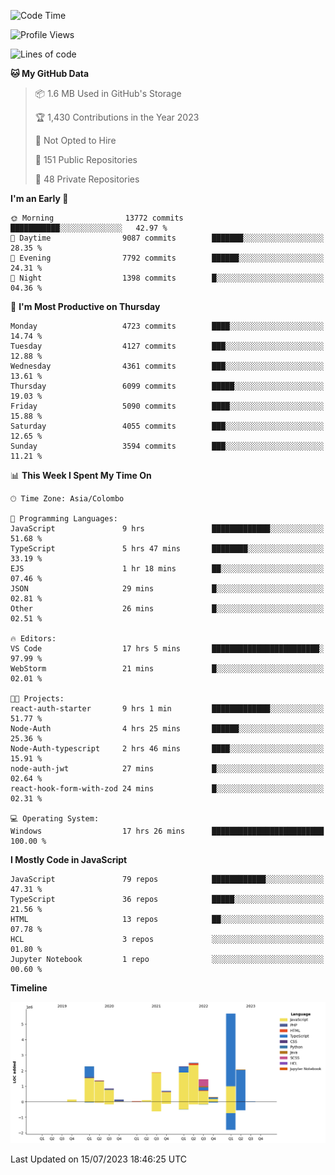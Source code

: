 
<!--START_SECTION:waka-->
![Code Time](http://img.shields.io/badge/Code%20Time-1%2C163%20hrs%2047%20mins-blue)

![Profile Views](http://img.shields.io/badge/Profile%20Views-0-blue)

![Lines of code](https://img.shields.io/badge/From%20Hello%20World%20I%27ve%20Written-21.7%20million%20lines%20of%20code-blue)

**🐱 My GitHub Data** 

> 📦 1.6 MB Used in GitHub's Storage 
 > 
> 🏆 1,430 Contributions in the Year 2023
 > 
> 🚫 Not Opted to Hire
 > 
> 📜 151 Public Repositories 
 > 
> 🔑 48 Private Repositories 
 > 
**I'm an Early 🐤** 

```text
🌞 Morning                13772 commits       ███████████░░░░░░░░░░░░░░   42.97 % 
🌆 Daytime                9087 commits        ███████░░░░░░░░░░░░░░░░░░   28.35 % 
🌃 Evening                7792 commits        ██████░░░░░░░░░░░░░░░░░░░   24.31 % 
🌙 Night                  1398 commits        █░░░░░░░░░░░░░░░░░░░░░░░░   04.36 % 
```
📅 **I'm Most Productive on Thursday** 

```text
Monday                   4723 commits        ████░░░░░░░░░░░░░░░░░░░░░   14.74 % 
Tuesday                  4127 commits        ███░░░░░░░░░░░░░░░░░░░░░░   12.88 % 
Wednesday                4361 commits        ███░░░░░░░░░░░░░░░░░░░░░░   13.61 % 
Thursday                 6099 commits        █████░░░░░░░░░░░░░░░░░░░░   19.03 % 
Friday                   5090 commits        ████░░░░░░░░░░░░░░░░░░░░░   15.88 % 
Saturday                 4055 commits        ███░░░░░░░░░░░░░░░░░░░░░░   12.65 % 
Sunday                   3594 commits        ███░░░░░░░░░░░░░░░░░░░░░░   11.21 % 
```


📊 **This Week I Spent My Time On** 

```text
🕑︎ Time Zone: Asia/Colombo

💬 Programming Languages: 
JavaScript               9 hrs               █████████████░░░░░░░░░░░░   51.68 % 
TypeScript               5 hrs 47 mins       ████████░░░░░░░░░░░░░░░░░   33.19 % 
EJS                      1 hr 18 mins        ██░░░░░░░░░░░░░░░░░░░░░░░   07.46 % 
JSON                     29 mins             █░░░░░░░░░░░░░░░░░░░░░░░░   02.81 % 
Other                    26 mins             █░░░░░░░░░░░░░░░░░░░░░░░░   02.51 % 

🔥 Editors: 
VS Code                  17 hrs 5 mins       ████████████████████████░   97.99 % 
WebStorm                 21 mins             █░░░░░░░░░░░░░░░░░░░░░░░░   02.01 % 

🐱‍💻 Projects: 
react-auth-starter       9 hrs 1 min         █████████████░░░░░░░░░░░░   51.77 % 
Node-Auth                4 hrs 25 mins       ██████░░░░░░░░░░░░░░░░░░░   25.36 % 
Node-Auth-typescript     2 hrs 46 mins       ████░░░░░░░░░░░░░░░░░░░░░   15.91 % 
node-auth-jwt            27 mins             █░░░░░░░░░░░░░░░░░░░░░░░░   02.64 % 
react-hook-form-with-zod 24 mins             █░░░░░░░░░░░░░░░░░░░░░░░░   02.31 % 

💻 Operating System: 
Windows                  17 hrs 26 mins      █████████████████████████   100.00 % 
```

**I Mostly Code in JavaScript** 

```text
JavaScript               79 repos            ████████████░░░░░░░░░░░░░   47.31 % 
TypeScript               36 repos            █████░░░░░░░░░░░░░░░░░░░░   21.56 % 
HTML                     13 repos            ██░░░░░░░░░░░░░░░░░░░░░░░   07.78 % 
HCL                      3 repos             ░░░░░░░░░░░░░░░░░░░░░░░░░   01.80 % 
Jupyter Notebook         1 repo              ░░░░░░░░░░░░░░░░░░░░░░░░░   00.60 % 
```



**Timeline**

![Lines of Code chart](https://raw.githubusercontent.com/ccweerasinghe1994/ccweerasinghe1994/master/assets/bar_graph.png)


 Last Updated on 15/07/2023 18:46:25 UTC
<!--END_SECTION:waka-->
